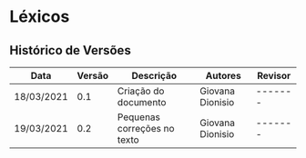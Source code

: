 # Léxicos
## Histórico de Versões

| Data       | Versão | Descrição                        | Autores                   | Revisor |
| ---------- | ------ | -------------------------------- | ------------------------- | ------- |
| 18/03/2021 | 0.1    | Criação do documento             | Giovana Dionisio          | ------- |
| 19/03/2021 | 0.2    | Pequenas correções no texto         | Giovana Dionisio | ------- |
